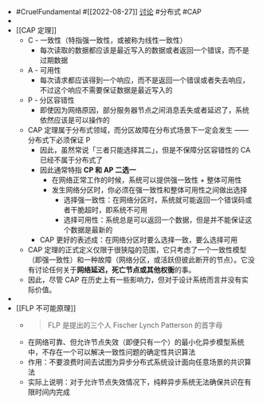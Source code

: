 - #CruelFundamental #[[2022-08-27]] [讨论](https://github.com/CYZH1307/CruelFundamental/tree/main/homework/202208/27) #分布式 #CAP
-
- [[CAP 定理]]
	- C - 一致性（特指强一致性，或被称为线性一致性）
		- 每次读取的数据都应该是最近写入的数据或者返回一个错误，而不是过期数据
	- A - 可用性
		- 每次请求都应该得到一个响应，而不是返回一个错误或者失去响应，不过这个响应不需要保证数据是最近写入的
	- P - 分区容错性
		- 即使因为网络原因，部分服务器节点之间消息丢失或者延迟了，系统依然应该是可以操作的
	- CAP 定理属于分布式领域，而分区故障在分布式场景下一定会发生 —— 分布式下必须保证 P
		- 因此，虽然常说「三者只能选择其二」，但是不保障分区容错性的 CA 已经不属于分布式了
		- 因此通常特指 **CP 和 AP 二选一**
			- 在网络正常工作的时候，系统可以提供强一致性 + 整体可用性
			- 发生网络分区时，你必须在强一致性和整体可用性之间做出选择
				- 选择强一致性：在网络分区时，系统就可能返回一个错误码或者干脆超时，即系统不可用
				- 选择可用性：系统总是可以返回一个数据，但是并不能保证这个数据是最新的
		- CAP 更好的表述成：在网络分区时要么选择一致，要么选择可用
	- CAP 定理的正式定义仅限于很狭隘的范围，它只考虑了一个一致性模型（即强一致性）和一种故障（网络分区，或活跃但彼此断开的节点）。它没有讨论任何关于**网络延迟，死亡节点或其他权衡**的事。
	- 因此，尽管 CAP 在历史上有一些影响力，但对于设计系统而言并没有实际价值。
-
- [[FLP 不可能原理]]
	- > FLP 是提出的三个人 Fischer Lynch Patterson 的首字母
	- 在网络可靠、但允许节点失效（即便只有一个）的最小化异步模型系统中，不存在一个可以解决一致性问题的确定性共识算法
	- 作用：不要浪费时间去试图为异步分布式系统设计面向任意场景的共识算法
	- 实际上说明：对于允许节点失效情况下，纯粹异步系统无法确保共识在有限时间内完成
